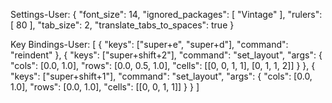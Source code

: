 Settings-User:
{
  "font_size": 14,
  "ignored_packages":
  [
    "Vintage"
  ],
  "rulers":
  [
    80
  ],
  "tab_size": 2,
  "translate_tabs_to_spaces": true
}

Key Bindings-User:
[ 
  { "keys": ["super+e", "super+d"], "command": "reindent" },
  {
    "keys": ["super+shift+2"],
    "command": "set_layout",
    "args": {
      "cols": [0.0, 1.0],
      "rows": [0.0, 0.5, 1.0],
      "cells": [[0, 0, 1, 1], [0, 1, 1, 2]]
    }
  },
  {
    "keys": ["super+shift+1"],
    "command": "set_layout",
    "args": {
      "cols": [0.0, 1.0],
      "rows": [0.0, 1.0],
      "cells": [[0, 0, 1, 1]]
    }
  }
]

